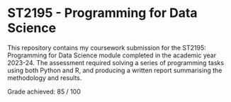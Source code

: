 # ST2195 - Programming for Data Science

This repository contains my coursework submission for the ST2195: Programming for Data Science module completed in the academic year 2023-24. The assessment required solving a series of programming tasks using both Python and R, and producing a written report summarising the methodology and results.

Grade achieved: 85 / 100
